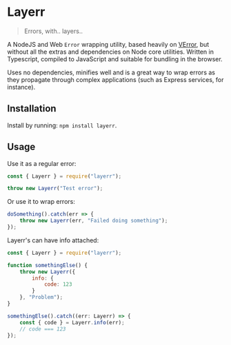# Layerr
> Errors, with.. layers..

A NodeJS and Web `Error` wrapping utility, based heavily on [VError](https://github.com/joyent/node-verror), but without all the extras and dependencies on Node core utilities. Written in Typescript, compiled to JavaScript and suitable for bundling in the browser.

Uses no dependencies, minifies well and is a great way to wrap errors as they propagate through complex applications (such as Express services, for instance).

## Installation

Install by running: `npm install layerr`.

## Usage

Use it as a regular error:

```javascript
const { Layerr } = require("layerr");

throw new Layerr("Test error");
```

Or use it to wrap errors:

```javascript
doSomething().catch(err => {
    throw new Layerr(err, "Failed doing something");
});
```

Layerr's can have info attached:

```javascript
const { Layerr } = require("layerr");

function somethingElse() {
    throw new Layerr({
        info: {
            code: 123
        }
    }, "Problem");
}

somethingElse().catch((err: Layerr) => {
    const { code } = Layerr.info(err);
    // code === 123
});
```

